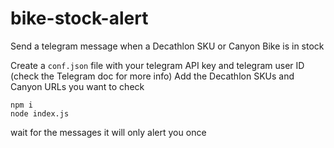 # bike-stock-alert
Send a telegram message when a Decathlon SKU or Canyon Bike is in stock

Create a `conf.json` file with your telegram API key and telegram user ID (check the Telegram doc for more info)
Add the Decathlon SKUs and Canyon URLs you want to check

```
npm i
node index.js
```

wait for the messages
it will only alert you once
